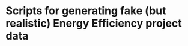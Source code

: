 Scripts for generating fake (but realistic) Energy Efficiency project data
==========================================================================


